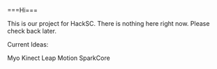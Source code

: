 ===Hi===

This is our project for HackSC. There is nothing here right now. Please check back later.

Current Ideas:

Myo
Kinect
Leap Motion
SparkCore


